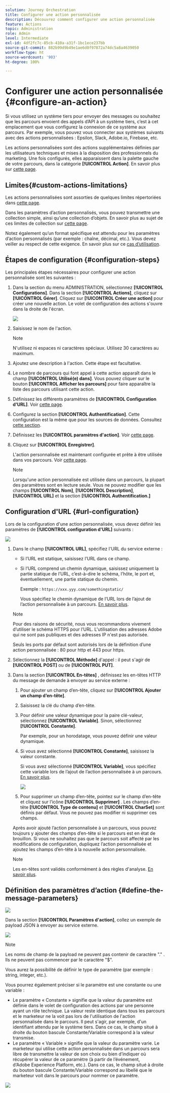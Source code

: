 ```yaml
---
solution: Journey Orchestration
title: Configurer une action personnalisée
description: Découvrez comment configurer une action personnalisée
feature: Actions
topic: Administration
role: Admin
level: Intermediate
exl-id: 4df2fc7c-85cb-410a-a31f-1bc1ece237bb
source-git-commit: 882b99d9b49e1ae6d0f97872a74dc5a8a4639050
workflow-type: ht
source-wordcount: '903'
ht-degree: 100%

---
```


# Configurer une action personnalisée {#configure-an-action}

Si vous utilisez un système tiers pour envoyer des messages ou souhaitez que les parcours envoient des appels d’API à un système tiers, c’est à cet emplacement que vous configurez la connexion de ce système aux parcours. Par exemple, vous pouvez vous connecter aux systèmes suivants avec des actions personnalisées : Epsilon, Slack, Adobe.io, Firebase, etc.

Les actions personnalisées sont des actions supplémentaires définies par les utilisateurs techniques et mises à la disposition des professionnels du marketing. Une fois configurés, elles apparaissent dans la palette gauche de votre parcours, dans la catégorie **[!UICONTROL Action]**. En savoir plus sur [cette page](../building-journeys/about-journey-activities.md#action-activities).

## Limites{#custom-actions-limitations}

Les actions personnalisées sont assorties de quelques limites répertoriées dans [cette page](../start/limitations.md).

Dans les paramètres d’action personnalisés, vous pouvez transmettre une collection simple, ainsi qu’une collection d’objets. En savoir plus au sujet de ces limites de collection sur [cette page](../building-journeys/collections.md#limitations).

Notez également qu’un format spécifique est attendu pour les paramètres d’action personnalisés (par exemple : chaîne, décimal, etc.). Vous devez veiller au respect de cette exigence. En savoir plus sur ce [cas d’utilisation](../building-journeys/collections.md).


## Étapes de configuration {#configuration-steps}

Les principales étapes nécessaires pour configurer une action personnalisée sont les suivantes :

1. Dans la section du menu ADMINISTRATION, sélectionnez **[!UICONTROL Configurations]**. Dans la section **[!UICONTROL Actions]**, cliquez sur **[!UICONTROL Gérer]**. Cliquez sur **[!UICONTROL Créer une action]** pour créer une nouvelle action. Le volet de configuration des actions s&#39;ouvre dans la droite de l&#39;écran.

   ![](assets/custom2.png)

1. Saisissez le nom de l&#39;action.

   >[!NOTE]
   >
   >N&#39;utilisez ni espaces ni caractères spéciaux. Utilisez 30 caractères au maximum.

1. Ajoutez une description à l&#39;action. Cette étape est facultative.
1. Le nombre de parcours qui font appel à cette action apparaît dans le champ **[!UICONTROL Utilisé(e) dans]**. Vous pouvez cliquer sur le bouton **[!UICONTROL Afficher les parcours]** pour faire apparaître la liste des parcours utilisant cette action.
1. Définissez les différents paramètres de **[!UICONTROL Configuration d&#39;URL]**. Voir [cette page](../action/about-custom-action-configuration.md#url-configuration).
1. Configurez la section **[!UICONTROL Authentification]**. Cette configuration est la même que pour les sources de données.  Consultez [cette section](../datasource/external-data-sources.md#custom-authentication-mode).
1. Définissez les **[!UICONTROL paramètres d&#39;action]**. Voir [cette page](../action/about-custom-action-configuration.md#define-the-message-parameters).
1. Cliquez sur **[!UICONTROL Enregistrer]**.

   L&#39;action personnalisée est maintenant configurée et prête à être utilisée dans vos parcours. Voir [cette page](../building-journeys/about-journey-activities.md#action-activities).

   >[!NOTE]
   >
   >Lorsqu&#39;une action personnalisée est utilisée dans un parcours, la plupart des paramètres sont en lecture seule. Vous ne pouvez modifier que les champs **[!UICONTROL Nom]**, **[!UICONTROL Description]**, **[!UICONTROL URL]** et la section **[!UICONTROL Authentification.]**

## Configuration d&#39;URL {#url-configuration}

Lors de la configuration d&#39;une action personnalisée, vous devez définir les paramètres de **[!UICONTROL configuration d&#39;URL]** suivants :

![](assets/journeyurlconfiguration.png)

1. Dans le champ **[!UICONTROL URL]**, spécifiez l&#39;URL du service externe :

   * Si l’URL est statique, saisissez l’URL dans ce champ.

   * Si l’URL comprend un chemin dynamique, saisissez uniquement la partie statique de l’URL, c’est-à-dire le schéma, l’hôte, le port et, éventuellement, une partie statique du chemin.

      Exemple : `https://xxx.yyy.com/somethingstatic/`

      Vous spécifiez le chemin dynamique de l’URL lors de l’ajout de l’action personnalisée à un parcours. [En savoir plus](../building-journeys/using-custom-actions.md).
   >[!NOTE]
   >
   >Pour des raisons de sécurité, nous vous recommandons vivement d’utiliser le schéma HTTPS pour l’URL. L&#39;utilisation des adresses Adobe qui ne sont pas publiques et des adresses IP n&#39;est pas autorisée.
   >
   >Seuls les ports par défaut sont autorisés lors de la définition d’une action personnalisée : 80 pour http et 443 pour https.

1. Sélectionnez la **[!UICONTROL Méthode]** d&#39;appel : il peut s&#39;agir de **[!UICONTROL POST]** ou de **[!UICONTROL PUT]**.
1. Dans la section **[!UICONTROL En-têtes]** , définissez les en-têtes HTTP du message de demande à envoyer au service externe :
   1. Pour ajouter un champ d’en-tête, cliquez sur **[!UICONTROL Ajouter un champ d’en-tête]**.
   1. Saisissez la clé du champ d’en-tête.
   1. Pour définir une valeur dynamique pour la paire clé-valeur, sélectionnez **[!UICONTROL Variable]**. Sinon, sélectionnez **[!UICONTROL Constante]**.

      Par exemple, pour un horodatage, vous pouvez définir une valeur dynamique.

   1. Si vous avez sélectionné **[!UICONTROL Constante]**, saisissez la valeur constante.

      Si vous avez sélectionné **[!UICONTROL Variable]**, vous spécifiez cette variable lors de l’ajout de l’action personnalisée à un parcours. [En savoir plus](../building-journeys/using-custom-actions.md).

      ![](assets/journeyurlconfiguration2.png)

   1. Pour supprimer un champ d’en-tête, pointez sur le champ d’en-tête et cliquez sur l’icône **[!UICONTROL Supprimer]** .
   Les champs d’en-tête **[!UICONTROL Type de contenu]** et **[!UICONTROL CharSet]** sont définis par défaut. Vous ne pouvez pas modifier ni supprimer ces champs.

   Après avoir ajouté l’action personnalisée à un parcours, vous pouvez toujours y ajouter des champs d’en-tête si le parcours est en état de brouillon. Si vous ne souhaitez pas que le parcours soit affecté par les modifications de configuration, dupliquez l’action personnalisée et ajoutez les champs d’en-tête à la nouvelle action personnalisée.

   >[!NOTE]
   >
   >Les en-têtes sont validés conformément à des règles d&#39;analyse. [En savoir plus](https://tools.ietf.org/html/rfc7230#section-3.2.4).

## Définition des paramètres d’action {#define-the-message-parameters}

![](assets/messageparameterssection.png)

Dans la section **[!UICONTROL Paramètres d&#39;action]**, collez un exemple de payload JSON à envoyer au service externe.

![](assets/customactionpayloadmessage.png)

>[!NOTE]
>
>Les noms de champ de la payload ne peuvent pas contenir de caractère &quot;.&quot; . Ils ne peuvent pas commencer par le caractère &quot;$&quot;.

Vous aurez la possibilité de définir le type de paramètre (par exemple : string, integer, etc.).

Vous pourrez également préciser si le paramètre est une constante ou une variable :

* Le paramètre « Constante » signifie que la valeur du paramètre est définie dans le volet de configuration des actions par une personne ayant un rôle technique. La valeur reste identique dans tous les parcours et le marketeur ne la voit pas lors de l&#39;utilisation de l&#39;action personnalisée dans le parcours. Il peut s&#39;agir, par exemple, d&#39;un identifiant attendu par le système tiers. Dans ce cas, le champ situé à droite du bouton bascule Constante/Variable correspond à la valeur transmise.
* Le paramètre « Variable » signifie que la valeur du paramètre varie. Le marketeur qui utilise cette action personnalisée dans un parcours sera libre de transmettre la valeur de son choix ou bien d’indiquer où récupérer la valeur de ce paramètre (à partir de l’événement, d‘Adobe Experience Platform, etc.). Dans ce cas, le champ situé à droite du bouton bascule Constante/Variable correspond au libellé que le marketeur voit dans le parcours pour nommer ce paramètre.

![](assets/customactionpayloadmessage2.png)

